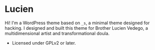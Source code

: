 # Lucien

Hi! I'm a WordPress theme based on `_s`, a minimal theme designed for hacking. I designed and built this theme for Brother Lucien Vedego, a multidimensional artist and transformational doula.

- Licensed under GPLv2 or later.
